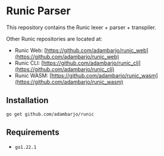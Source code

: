 # Runic Parser

This repository contains the Runic lexer + parser + transpiler.

Other Runic repositories are located at:

- Runic Web: [https://github.com/adambarjo/runic_web](https://github.com/adambarjo/runic_web)
- Runic CLI: [https://github.com/adambarjo/runic_cli](https://github.com/adambarjo/runic_cli)
- Runic WASM: [https://github.com/adambarjo/runic_wasm](https://github.com/adambarjo/runic_wasm)

## Installation

`go get github.com/adambarjo/runic`

## Requirements

- `go1.22.1`
